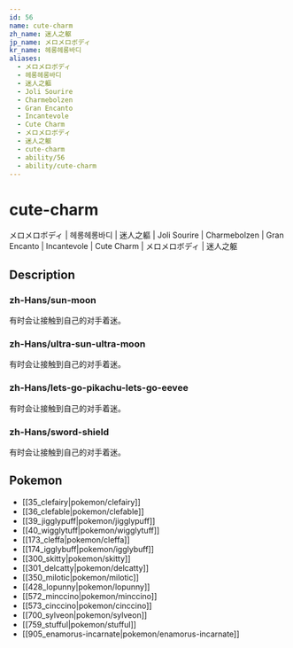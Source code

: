 ```yaml
---
id: 56
name: cute-charm
zh_name: 迷人之躯
jp_name: メロメロボディ
kr_name: 헤롱헤롱바디
aliases:
  - メロメロボディ
  - 헤롱헤롱바디
  - 迷人之軀
  - Joli Sourire
  - Charmebolzen
  - Gran Encanto
  - Incantevole
  - Cute Charm
  - メロメロボディ
  - 迷人之躯
  - cute-charm
  - ability/56
  - ability/cute-charm
---
```

# cute-charm

メロメロボディ | 헤롱헤롱바디 | 迷人之軀 | Joli Sourire | Charmebolzen | Gran Encanto | Incantevole | Cute Charm | メロメロボディ | 迷人之躯

## Description

### zh-Hans/sun-moon

有时会让接触到自己的对手着迷。

### zh-Hans/ultra-sun-ultra-moon

有时会让接触到自己的对手着迷。

### zh-Hans/lets-go-pikachu-lets-go-eevee

有时会让接触到自己的对手着迷。

### zh-Hans/sword-shield

有时会让接触到自己的对手着迷。

## Pokemon

- [[35_clefairy|pokemon/clefairy]]
- [[36_clefable|pokemon/clefable]]
- [[39_jigglypuff|pokemon/jigglypuff]]
- [[40_wigglytuff|pokemon/wigglytuff]]
- [[173_cleffa|pokemon/cleffa]]
- [[174_igglybuff|pokemon/igglybuff]]
- [[300_skitty|pokemon/skitty]]
- [[301_delcatty|pokemon/delcatty]]
- [[350_milotic|pokemon/milotic]]
- [[428_lopunny|pokemon/lopunny]]
- [[572_minccino|pokemon/minccino]]
- [[573_cinccino|pokemon/cinccino]]
- [[700_sylveon|pokemon/sylveon]]
- [[759_stufful|pokemon/stufful]]
- [[905_enamorus-incarnate|pokemon/enamorus-incarnate]]

